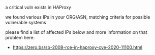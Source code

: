 
a critical vuln exists in HAProxy 

we found various IPs in your ORG/ASN,
matching criteria for possible vulnerable systems

please find a list of affected IPs below
and more information on that problem here:

- https://zero.bs/sb-2008-rce-in-haproxy-cve-2020-11100.html





